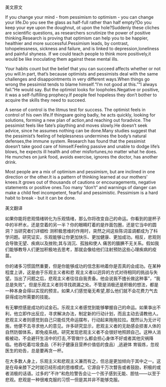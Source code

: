 美文原文

If you change your mind - from pessimism to optimism - you can change your life.Do you see the glass as half-full rather than half empty?Do you keep your eye upon the doughnut, ot upon the hole?Suddenly these cliches are scientific questions, as researchers scrutinize the power of positive thinking.Research is proving that optimism can help you to be happier, healthier and more successful.Pessimism leads, by contrast, tohopelessness, sickness and failure, and is linked to depression,loneliness and painful shyness. If we could teach people to think more positively,it would be like inoculating them against these mental ills.

Your habits count but the belief that you can succeed affects whether or not you will.In part, that’s because optimists and pessimists deal with the same challenges and disappointments in very different ways.When things go wrong the pessimist tends to blame himself.“I’m not good at this.”“I always fail.”He would say. But the optimist looks for loopholes.Negative or positive, it was a self-fulfilling prophecy.If people feel hopeless they don’t bother to acquire the skills they need to succeed.

A sense of control is the litmus test for success. The optimist feels in control of his own life.If thingsare going badly, he acts quickly, looking for solutions, forming a new plan of action,and reaching out foradvice. The pessimist feels like fate’s plaything and moves slowly.He doesn’t seek advice, since he assumes nothing can be done.Many studies suggest that the pessimist’s feeling of helplessness undermines the body’s natural defenses,the immune system. Research has found that the pessimist doesn’t take good care of himself.Feeling passive and unable to dodge life’s blows, he expects ill health and other misfortunes,no matter what he does. He munches on junk food, avoids exercise, ignores the doctor, has another drink.

Most people are a mix of optimism and pessimism, but are inclined in one direction or the other.It is a pattern of thinking learned at our mothers’ knees.It grows out of thousands of cautions or encouragements, negative statements or positive ones.Too many “don’t” and warnings of danger can make a child feel incompetent, fearful and pessimistic. Pessimism is a hard habit to break - but it can be done.

美文翻译

如果你能将悲观情绪转化为乐观情绪，那么你将改变自己的命运。你看到的是杯子中的半杯水，还是空着的另一半？你的眼睛盯着的是炸面包圈，还是它当中的圆洞？当研究者们详细检 测积极思维的作用时，突然之间这些陈词滥调都成为了科学问题。研究证实，乐观能够让你更加快乐、更加健康、更加成功。相反，悲观则会导致无望、疾病以及挫败;其与消沉、孤独和使人 痛苦的腼腆不无关系。假如我们能够教导人们更加积极地去思考，那就会像给他们注射预防这些心理疾病的疫苗。

你的诸多习惯固然重要，但是你能够成功的信念影响着你是否真的会成功。在某种程度上讲，这是由于乐观主义者和悲 观主义者以迥异的方式对待相同的挑战与失望。当出了问题之后，悲观主义者往往自我责备。他会说我不揸长做这种事”，“我总是失败”。但是乐观主义者则寻找疏漏之处。不管是消极还是积极的想法，都是一种本身会得以实现的预言。如果人们感觉毫无希望,那么他们就不会花费力气去获得成功所需要的技能。

有无攀控感是成功的试金石。乐观主义者感觉到能够攀握自己的命运。如果亊出不利，他立即作出反应，寻求解决办法，制定新的行动计划，而且主动去请教他人。悲观主义者则感觉到自己只能任凭命运摆布，行动起来拖拖拉拉。既然认为无计可施，他便不去寻求他人的意见。许多研究显示，悲观主义者的无助感会损害人体的自然防御体系，即免疫系统。研究发现悲观主义者不会很好地照顾自己。这种人消极被动，不会避幵生活中的打击,不管做什么都会担心身体不好或者其他灾祸降临。他吞吃着垃圾食品（不利子健康且营养价值低的食品）,逃避体 育锻炼，忽视医生的劝告，总是要再贪一杯。

在大多数人身上，乐观主义和悲观主义兼而有之，但总是更加倾向于其中之一。这是在母亲膝下之时就已经形成的思维模式。它源自千万次瞀告或者鼓励，积极的或者消极的话语。过多的"不许"和危险警告会让一个孩子感到无能、胆怯——以至于悲观。悲观是一种很难克服的习惯一但是其并非不能够克服。 

